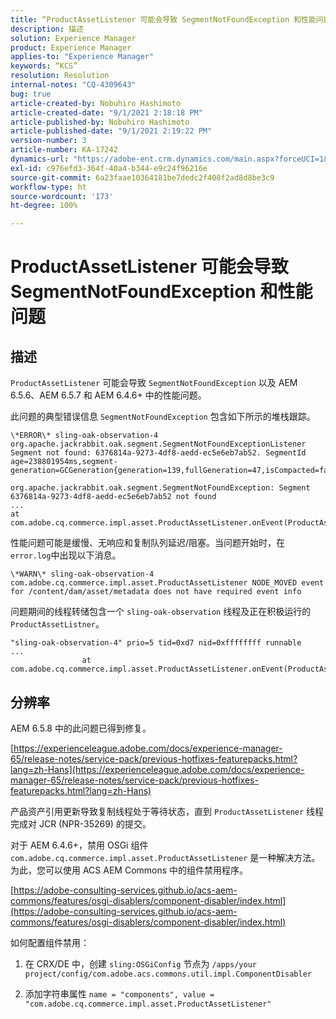 ```yaml
---
title: “ProductAssetListener 可能会导致 SegmentNotFoundException 和性能问题”
description: 描述
solution: Experience Manager
product: Experience Manager
applies-to: "Experience Manager"
keywords: “KCS”
resolution: Resolution
internal-notes: "CQ-4309643"
bug: true
article-created-by: Nobuhiro Hashimoto
article-created-date: "9/1/2021 2:18:18 PM"
article-published-by: Nobuhiro Hashimoto
article-published-date: "9/1/2021 2:19:22 PM"
version-number: 3
article-number: KA-17242
dynamics-url: "https://adobe-ent.crm.dynamics.com/main.aspx?forceUCI=1&pagetype=entityrecord&etn=knowledgearticle&id=a27a3073-2f0b-ec11-b6e6-00224808dc0d"
exl-id: c976efd3-364f-40a4-b344-e9c24f96216e
source-git-commit: 6a23faae10364181be7dedc2f408f2ad8d8be3c9
workflow-type: ht
source-wordcount: '173'
ht-degree: 100%

---
```


# ProductAssetListener 可能会导致 SegmentNotFoundException 和性能问题

## 描述


`ProductAssetListener` 可能会导致 `SegmentNotFoundException` 以及 AEM 6.5.6、AEM 6.5.7 和 AEM 6.4.6+ 中的性能问题。



此问题的典型错误信息 `SegmentNotFoundException` 包含如下所示的堆栈跟踪。

```
\*ERROR\* sling-oak-observation-4 org.apache.jackrabbit.oak.segment.SegmentNotFoundExceptionListener
Segment not found: 6376814a-9273-4df8-aedd-ec5e6eb7ab52. SegmentId age=238801954ms,segment-generation=GCGeneration{generation=139,fullGeneration=47,isCompacted=false}

org.apache.jackrabbit.oak.segment.SegmentNotFoundException: Segment 6376814a-9273-4df8-aedd-ec5e6eb7ab52 not found
...
at com.adobe.cq.commerce.impl.asset.ProductAssetListener.onEvent(ProductAssetListener.java:153)
```


性能问题可能是缓慢、无响应和复制队列延迟/阻塞。当问题开始时，在 `error.log`中出现以下消息。

```
\*WARN\* sling-oak-observation-4 com.adobe.cq.commerce.impl.asset.ProductAssetListener NODE_MOVED event
for /content/dam/asset/metadata does not have required event info
```


问题期间的线程转储包含一个 `sling-oak-observation` 线程及正在积极运行的 `ProductAssetListner`。

```
"sling-oak-observation-4" prio=5 tid=0xd7 nid=0xffffffff runnable 
...
                at com.adobe.cq.commerce.impl.asset.ProductAssetListener.onEvent(ProductAssetListener.java:153)
```

## 分辨率


AEM 6.5.8 中的此问题已得到修复。

[https://experienceleague.adobe.com/docs/experience-manager-65/release-notes/service-pack/previous-hotfixes-featurepacks.html?lang=zh-Hans](https://experienceleague.adobe.com/docs/experience-manager-65/release-notes/service-pack/previous-hotfixes-featurepacks.html?lang=zh-Hans)

产品资产引用更新导致复制线程处于等待状态，直到 `ProductAssetListener` 线程完成对 JCR (NPR-35269) 的提交。



对于 AEM 6.4.6+，禁用 OSGi 组件 `com.adobe.cq.commerce.impl.asset.ProductAssetListener` 是一种解决方法。为此，您可以使用 ACS AEM Commons 中的组件禁用程序。

[https://adobe-consulting-services.github.io/acs-aem-commons/features/osgi-disablers/component-disabler/index.html](https://adobe-consulting-services.github.io/acs-aem-commons/features/osgi-disablers/component-disabler/index.html)



如何配置组件禁用：

1. 在 CRX/DE 中，创建 `sling:OSGiConfig` 节点为 `/apps/your project/config/com.adobe.acs.commons.util.impl.ComponentDisabler`

2. 添加字符串属性 `name = "components", value =  "com.adobe.cq.commerce.impl.asset.ProductAssetListener"`
